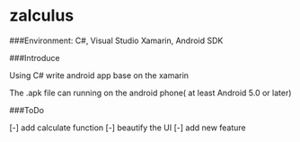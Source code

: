 # zalculus
###Environment: 
C#, Visual Studio Xamarin, Android SDK

###Introduce

Using C# write android app base on the xamarin

The .apk file can running on the android phone( at least Android 5.0 or later)


###ToDo

[-] add calculate function
[-] beautify the UI
[-] add new feature
